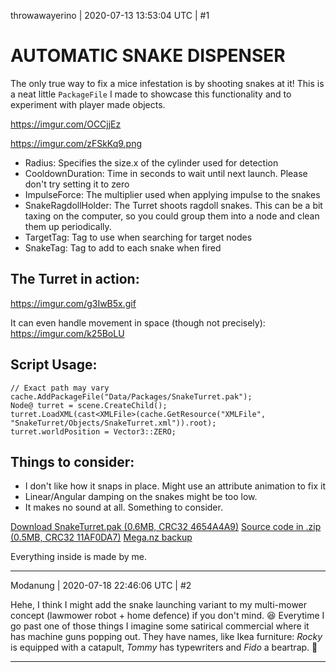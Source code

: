 throwawayerino | 2020-07-13 13:53:04 UTC | #1

# AUTOMATIC SNAKE DISPENSER
The only true way to fix a mice infestation is by shooting snakes at it! This is a neat little `PackageFile` I made to showcase this functionality and to experiment with player made objects.

https://imgur.com/OCCjjEz

https://imgur.com/zFSkKq9.png
* Radius: Specifies the size.x of the cylinder used for detection
* CooldownDuration: Time in seconds to wait until next launch. Please don't try setting it to zero
* ImpulseForce: The multiplier used when applying impulse to the snakes
* SnakeRagdollHolder: The Turret shoots ragdoll snakes. This can be a bit taxing on the computer, so you could group them into a node and clean them up periodically.
* TargetTag: Tag to use when searching for target nodes
* SnakeTag: Tag to add to each snake when fired

## The Turret in action:
https://imgur.com/g3IwB5x.gif

It can even handle movement in space (though not precisely):
https://imgur.com/k25BoLU

## Script Usage:
```
// Exact path may vary
cache.AddPackageFile("Data/Packages/SnakeTurret.pak");
Node@ turret = scene.CreateChild();
turret.LoadXML(cast<XMLFile>(cache.GetResource("XMLFile", "SnakeTurret/Objects/SnakeTurret.xml")).root);
turret.worldPosition = Vector3::ZERO;
```

## Things to consider:
* I don't like how it snaps in place. Might use an attribute animation to fix it
* Linear/Angular damping on the snakes might be too low.
* It makes no sound at all. Something to consider.

[Download SnakeTurret.pak (0.6MB, CRC32 4654A4A9)](https://files.catbox.moe/nc43jb.pak)
[Source code in .zip (0.5MB, CRC32 11AF0DA7)](https://files.catbox.moe/t82zrj.zip)
[Mega.nz backup](https://mega.nz/folder/prgGESJY#TnL5pC2HTORM16e_j34ZJg)

Everything inside is made by me.

-------------------------

Modanung | 2020-07-18 22:46:06 UTC | #2

Hehe, I think I might add the snake launching variant to my multi-mower concept (lawmower robot + home defence) if you don't mind. :laughing:
Everytime I go past one of those things I imagine some satirical commercial where it has machine guns popping out. They have names, like Ikea furniture: _Rocky_ is equipped with a catapult, _Tommy_ has typewriters and _Fido_ a beartrap. :slightly_smiling_face:

-------------------------

